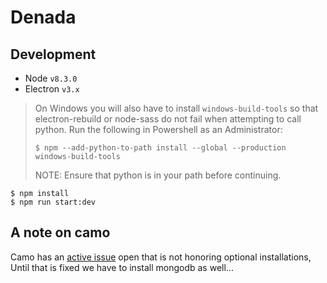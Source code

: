 # Denada
## Development
- Node `v8.3.0`
- Electron `v3.x`

> On Windows you will also have to install `windows-build-tools` so that electron-rebuild or node-sass do not fail
> when attempting to call python. Run the following in Powershell as an Administrator:
>
> `$ npm --add-python-to-path install --global --production windows-build-tools`
>
> NOTE: Ensure that python is in your path before continuing.

```console
$ npm install
$ npm run start:dev
```

## A note on camo
Camo has an [active issue](https://github.com/scottwrobinson/camo/issues/111#issuecomment-374698154) open that is not honoring optional installations, Until that is fixed we have to install mongodb as well...

